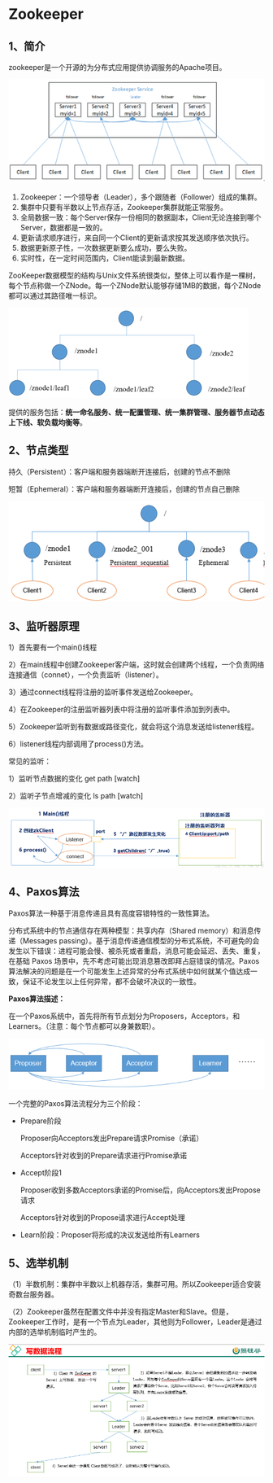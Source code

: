 # Zookeeper

## 1、简介

zookeeper是一个开源的为分布式应用提供协调服务的Apache项目。

![image-20201214114410824](zookeeper.assets/image-20201214114410824.png)

1. Zookeeper：一个领导者（Leader），多个跟随者（Follower）组成的集群。
2. 集群中只要有半数以上节点存活，Zookeeper集群就能正常服务。
3. 全局数据一致：每个Server保存一份相同的数据副本，Client无论连接到哪个Server，数据都是一致的。
4. 更新请求顺序进行，来自同一个Client的更新请求按其发送顺序依次执行。
5. 数据更新原子性，一次数据更新要么成功，要么失败。
6. 实时性，在一定时间范围内，Client能读到最新数据。



ZooKeeper数据模型的结构与Unix文件系统很类似，整体上可以看作是一棵树，每个节点称做一个ZNode。每一个ZNode默认能够存储1MB的数据，每个ZNode都可以通过其路径唯一标识。

<img src="zookeeper.assets/image-20201214114653523.png" alt="image-20201214114653523" style="zoom:50%;" />

提供的服务包括：**统一命名服务、统一配置管理、统一集群管理、服务器节点动态上下线、软负载均衡等**。

## 2、节点类型

持久（Persistent）：客户端和服务器端断开连接后，创建的节点不删除

短暂（Ephemeral）：客户端和服务器端断开连接后，创建的节点自己删除

![image-20201214115644690](zookeeper.assets/image-20201214115644690.png)

## 3、监听器原理

1）首先要有一个main()线程

2）在main线程中创建Zookeeper客户端，这时就会创建两个线程，一个负责网络连接通信（connet），一个负责监听（listener）。

3）通过connect线程将注册的监听事件发送给Zookeeper。

4）在Zookeeper的注册监听器列表中将注册的监听事件添加到列表中。

5）Zookeeper监听到有数据或路径变化，就会将这个消息发送给listener线程。

6）listener线程内部调用了process()方法。

常见的监听：

1）监听节点数据的变化 get path [watch] 

2）监听子节点增减的变化  ls path [watch]

![image-20201214115933831](zookeeper.assets/image-20201214115933831.png)

## 4、Paxos算法

Paxos算法一种基于消息传递且具有高度容错特性的一致性算法。

分布式系统中的节点通信存在两种模型：共享内存（Shared memory）和消息传递（Messages passing）。基于消息传递通信模型的分布式系统，不可避免的会发生以下错误：进程可能会慢、被杀死或者重启，消息可能会延迟、丢失、重复，在基础 Paxos 场景中，先不考虑可能出现消息篡改即拜占庭错误的情况。Paxos 算法解决的问题是在一个可能发生上述异常的分布式系统中如何就某个值达成一致，保证不论发生以上任何异常，都不会破坏决议的一致性。

**Paxos算法描述：**

在一个Paxos系统中，首先将所有节点划分为Proposers，Acceptors，和Learners。（注意：每个节点都可以身兼数职）。

![image-20201214120414310](zookeeper.assets/image-20201214120414310.png)

一个完整的Paxos算法流程分为三个阶段：

- Prepare阶段

  Proposer向Acceptors发出Prepare请求Promise（承诺）

  Acceptors针对收到的Prepare请求进行Promise承诺

- Accept阶段1

  Proposer收到多数Acceptors承诺的Promise后，向Acceptors发出Propose请求

  Acceptors针对收到的Propose请求进行Accept处理

- Learn阶段：Proposer将形成的决议发送给所有Learners

## 5、选举机制

（1）半数机制：集群中半数以上机器存活，集群可用。所以Zookeeper适合安装奇数台服务器。

（2）Zookeeper虽然在配置文件中并没有指定Master和Slave。但是，Zookeeper工作时，是有一个节点为Leader，其他则为Follower，Leader是通过内部的选举机制临时产生的。

![image-20201214120823755](zookeeper.assets/image-20201214120823755.png)